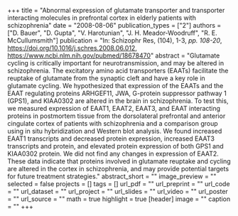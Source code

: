 +++
title = "Abnormal expression of glutamate transporter and transporter interacting molecules in prefrontal cortex in elderly patients with schizophrenia"
date = "2008-08-06"
publication_types = ["2"]
authors = ["D. Bauer", "D. Gupta", "V. Harotunian", "J. H. Meador-Woodruff", "R. E. McCullumsmith"]
publication = "In: Schizophr Res, (104), 1-3, _pp. 108-20_, https://doi.org/10.1016/j.schres.2008.06.012, https://www.ncbi.nlm.nih.gov/pubmed/18678470"
abstract = "Glutamate cycling is critically important for neurotransmission, and may be altered in schizophrenia. The excitatory amino acid transporters (EAATs) facilitate the reuptake of glutamate from the synaptic cleft and have a key role in glutamate cycling. We hypothesized that expression of the EAATs and the EAAT regulating proteins ARHGEF11, JWA, G-protein suppressor pathway 1 (GPS1), and KIAA0302 are altered in the brain in schizophrenia. To test this, we measured expression of EAAT1, EAAT2, EAAT3, and EAAT interacting proteins in postmortem tissue from the dorsolateral prefrontal and anterior cingulate cortex of patients with schizophrenia and a comparison group using in situ hybridization and Western blot analysis. We found increased EAAT1 transcripts and decreased protein expression, increased EAAT3 transcripts and protein, and elevated protein expression of both GPS1 and KIAA0302 protein. We did not find any changes in expression of EAAT2. These data indicate that proteins involved in glutamate reuptake and cycling are altered in the cortex in schizophrenia, and may provide potential targets for future treatment strategies."
abstract_short = ""
image_preview = ""
selected = false
projects = []
tags = []
url_pdf = ""
url_preprint = ""
url_code = ""
url_dataset = ""
url_project = ""
url_slides = ""
url_video = ""
url_poster = ""
url_source = ""
math = true
highlight = true
[header]
image = ""
caption = ""
+++
